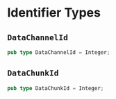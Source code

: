# Identifier Types

## `DataChannelId`

```rust
pub type DataChannelId = Integer;
```

## `DataChunkId`

```rust
pub type DataChunkId = Integer;
```

